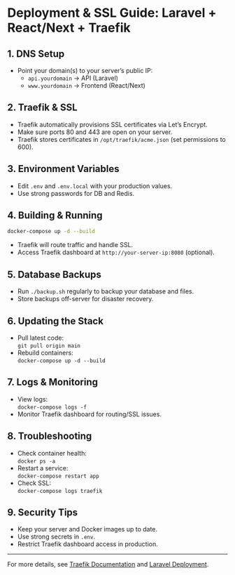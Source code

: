 # Deployment & SSL Guide: Laravel + React/Next + Traefik

## 1. DNS Setup

- Point your domain(s) to your server’s public IP:
  - `api.yourdomain` → API (Laravel)
  - `www.yourdomain` → Frontend (React/Next)

## 2. Traefik & SSL

- Traefik automatically provisions SSL certificates via Let’s Encrypt.
- Make sure ports 80 and 443 are open on your server.
- Traefik stores certificates in `/opt/traefik/acme.json` (set permissions to 600).

## 3. Environment Variables

- Edit `.env` and `.env.local` with your production values.
- Use strong passwords for DB and Redis.

## 4. Building & Running

```bash
docker-compose up -d --build
```

- Traefik will route traffic and handle SSL.
- Access Traefik dashboard at `http://your-server-ip:8080` (optional).

## 5. Database Backups

- Run `./backup.sh` regularly to backup your database and files.
- Store backups off-server for disaster recovery.

## 6. Updating the Stack

- Pull latest code:  
  `git pull origin main`
- Rebuild containers:  
  `docker-compose up -d --build`

## 7. Logs & Monitoring

- View logs:  
  `docker-compose logs -f`
- Monitor Traefik dashboard for routing/SSL issues.

## 8. Troubleshooting

- Check container health:  
  `docker ps -a`
- Restart a service:  
  `docker-compose restart app`
- Check SSL:  
  `docker-compose logs traefik`

## 9. Security Tips

- Keep your server and Docker images up to date.
- Use strong secrets in `.env`.
- Restrict Traefik dashboard access in production.

---

For more details, see [Traefik Documentation](https://doc.traefik.io/traefik/) and [Laravel Deployment](https://laravel.com/docs/deployment).